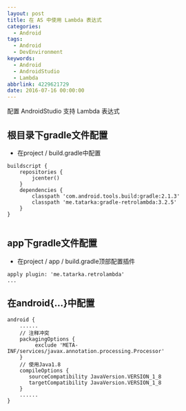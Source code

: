 ```yaml
---
layout: post
title: 在 AS 中使用 Lambda 表达式
categories:
  - Android
tags:
  - Android
  - DevEnvironment
keywords:
  - Android
  - AndroidStudio
  - Lambda
abbrlink: 4229621729
date: 2016-07-16 00:00:00
---
```

 

配置 AndroidStudio 支持 Lambda 表达式

<!--more-->


## 根目录下gradle文件配置 
- 在project / build.gradle中配置

```
buildscript {
    repositories {
        jcenter()
    }
    dependencies {
        classpath 'com.android.tools.build:gradle:2.1.3'
        classpath 'me.tatarka:gradle-retrolambda:3.2.5'
    }
}


```

## app下gradle文件配置
- 在project / app / build.gradle顶部配置插件

```
apply plugin: 'me.tatarka.retrolambda'
...
```



## 在android{...}中配置
```
android {
    ......    
    // 注释冲突
	packagingOptions {
  	 	 exclude 'META-INF/services/javax.annotation.processing.Processor'
	}
	// 使用Java1.8
	compileOptions {
 	   sourceCompatibility JavaVersion.VERSION_1_8
 	   targetCompatibility JavaVersion.VERSION_1_8
	}
	......
}
```